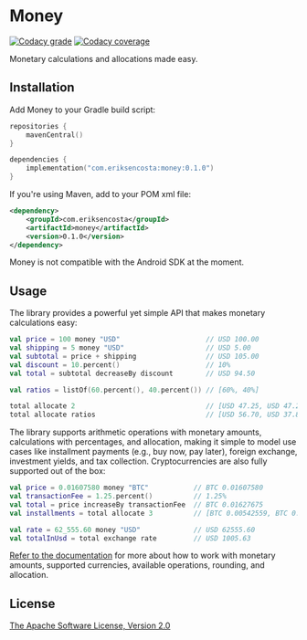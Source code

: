 # Money

[![Codacy grade](https://img.shields.io/codacy/grade/a6fc46b250fd447d881922b200214d03)](https://app.codacy.com/gh/eriksencosta/money/dashboard)
[![Codacy coverage](https://img.shields.io/codacy/coverage/a6fc46b250fd447d881922b200214d03)](https://app.codacy.com/gh/eriksencosta/money/coverage)

Monetary calculations and allocations made easy.

## Installation

Add Money to your Gradle build script:

```kotlin
repositories {
    mavenCentral()
}

dependencies {
    implementation("com.eriksencosta:money:0.1.0")
}
```

If you're using Maven, add to your POM xml file:

```xml
<dependency>
    <groupId>com.eriksencosta</groupId>
    <artifactId>money</artifactId>
    <version>0.1.0</version>
</dependency>
```

Money is not compatible with the Android SDK at the moment.

## Usage

The library provides a powerful yet simple API that makes monetary calculations easy:

```kotlin
val price = 100 money "USD"                     // USD 100.00
val shipping = 5 money "USD"                    // USD 5.00
val subtotal = price + shipping                 // USD 105.00
val discount = 10.percent()                     // 10%
val total = subtotal decreaseBy discount        // USD 94.50

val ratios = listOf(60.percent(), 40.percent()) // [60%, 40%]

total allocate 2                                // [USD 47.25, USD 47.25]
total allocate ratios                           // [USD 56.70, USD 37.80]
```

The library supports arithmetic operations with monetary amounts, calculations with percentages, and allocation, making
it simple to model use cases like installment payments (e.g., buy now, pay later), foreign exchange, investment yields,
and tax collection. Cryptocurrencies are also fully supported out of the box:

```kotlin
val price = 0.01607580 money "BTC"           // BTC 0.01607580
val transactionFee = 1.25.percent()          // 1.25%
val total = price increaseBy transactionFee  // BTC 0.01627675
val installments = total allocate 3          // [BTC 0.00542559, BTC 0.00542558, BTC 0.00542558]

val rate = 62_555.60 money "USD"             // USD 62555.60
val totalInUsd = total exchange rate         // USD 1005.63
```

[Refer to the documentation](docs/README.md) for more about how to work with monetary amounts, supported currencies,
available operations, rounding, and allocation.

## License

[The Apache Software License, Version 2.0](https://choosealicense.com/licenses/apache/)
